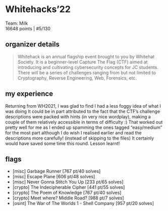 # Whitehacks’22
Team: Milk <br> 16648 points | #5/130

## organizer details
> Whitehack is an annual flagship event brought to you by Whitehat Society. It is a beginner-level Capture The Flag (CTF) aimed at introducing and cultivating cybersecurity concepts for JC students. There will be a series of challenges ranging from but not limited to Cryptography, Reverse Engineering, Web, Forensics, etc.
> 
## my experience
Returning from WH2021, I was glad to find I had a less foggy idea of what I was doing It could be in part attributed to the fact that the CTF’s challenge descriptions were packed with hints (in very nice wordplay), making a couple of them relatively accessible in terms of difficulty :) That worked out pretty well for me as I ended up spamming the ones tagged “easy/medium” for the most part although I do wish I realised earlier and read the descriptions more carefully! (instead of skipping to the files) It certainly would have saved some time this round. Lesson learnt!

## flags 
* [misc] Garbage Runner [767 pt/40 solves] 
* [misc] Escape Plane [606 pt/48 solves]
* [misc] Never Gonna Stitch You Up [233 pt/65 solves]  
* [crypto] The Indecipherable Cipher [441 pt/55 solves]
* [crypto] The Poem of Knowledge [767 pt/40 solves] 
* [crypto] Meet where? Middle Road? [988 pt/7 solves]
* [osint] The War of The Worlds 1 - Shell Company [957 pt/20 solves] 


